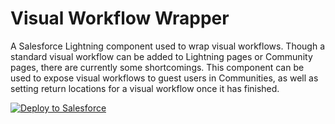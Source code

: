 # Visual Workflow Wrapper
A Salesforce Lightning component used to wrap visual workflows. Though a standard visual workflow can be added to Lightning pages or Community pages, there are currently some shortcomings. This component can be used to expose visual workflows to guest users in Communities, as well as setting return locations for a visual workflow once it has finished.

<a href="https://githubsfdeploy.herokuapp.com?owner=Clint-Chester&repo=sfdc-visualWorkflowWrapper&ref=master">
  <img alt="Deploy to Salesforce"
       src="https://raw.githubusercontent.com/afawcett/githubsfdeploy/master/deploy.png">
</a>

